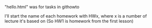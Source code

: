"hello.html" was for tasks in githowto

I'll start the name of each homework with HWx, where x is a number of lecture it's based on (So HW1 is homework from the first lesson)
